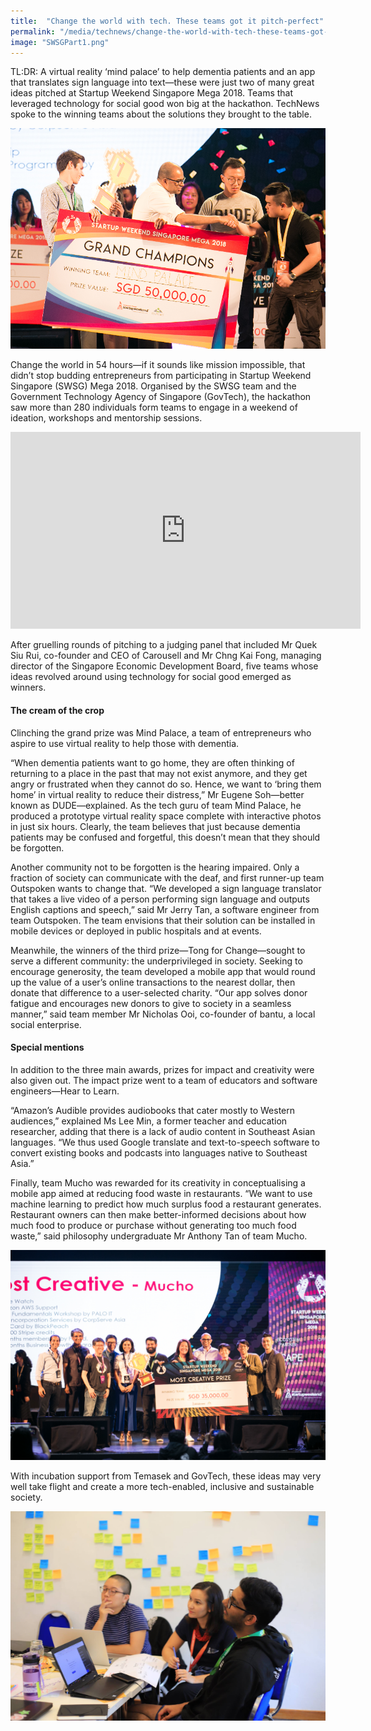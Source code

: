 ```yaml
---
title:  "Change the world with tech. These teams got it pitch-perfect"
permalink: "/media/technews/change-the-world-with-tech-these-teams-got-it-pitch-perfect"
image: "SWSGPart1.png"
---
```

TL:DR: A virtual reality ‘mind palace’ to help dementia patients and an app that translates sign language into text—these were just two of many great ideas pitched at Startup Weekend Singapore Mega 2018. Teams that leveraged technology for social good won big at the hackathon. TechNews spoke to the winning teams about the solutions they brought to the table. 
 
 ![Change the world with tech? These teams got it pitch-perfect](/images/technews/SWSGPart1.png)
 
Change the world in 54 hours—if it sounds like mission impossible, that didn’t stop budding entrepreneurs from participating in Startup Weekend Singapore (SWSG) Mega 2018. Organised by the SWSG team and the Government Technology Agency of Singapore (GovTech), the hackathon saw more than 280 individuals form teams to engage in a weekend of ideation, workshops and mentorship sessions.

<div class="bp-youtube">
 <iframe width="560" height="315" src="https://www.youtube.com/embed/_BUAGtL-C5w" frameborder="0" allow="autoplay; encrypted-media" allowfullscreen></iframe>
</div>

After gruelling rounds of pitching to a judging panel that included Mr Quek Siu Rui, co-founder and CEO of Carousell and Mr Chng Kai Fong, managing director of the Singapore Economic Development Board, five teams whose ideas revolved around using technology for social good emerged as winners.

#### **The cream of the crop**

Clinching the grand prize was Mind Palace, a team of entrepreneurs who aspire to use virtual reality to help those with dementia.

“When dementia patients want to go home, they are often thinking of returning to a place in the past that may not exist anymore, and they get angry or frustrated when they cannot do so. Hence, we want to ‘bring them home’ in virtual reality to reduce their distress,” Mr Eugene Soh—better known as DUDE—explained. As the tech guru of team Mind Palace, he produced a prototype virtual reality space complete with interactive photos in just six hours. Clearly, the team believes that just because dementia patients may be confused and forgetful, this doesn’t mean that they should be forgotten.

Another community not to be forgotten is the hearing impaired. Only a fraction of society can communicate with the deaf, and first runner-up team Outspoken wants to change that. “We developed a sign language translator that takes a live video of a person performing sign language and outputs English captions and speech,” said Mr Jerry Tan, a software engineer from team Outspoken. The team envisions that their solution can be installed in mobile devices or deployed in public hospitals and at events.

Meanwhile, the winners of the third prize—Tong for Change—sought to serve a different community: the underprivileged in society. Seeking to encourage generosity, the team developed a mobile app that would round up the value of a user’s online transactions to the nearest dollar, then donate that difference to a user-selected charity. “Our app solves donor fatigue and encourages new donors to give to society in a seamless manner,” said team member Mr Nicholas Ooi, co-founder of bantu, a local social enterprise. 

#### **Special mentions**

In addition to the three main awards, prizes for impact and creativity were also given out. The impact prize went to a team of educators and software engineers—Hear to Learn. 

“Amazon’s Audible provides audiobooks that cater mostly to Western audiences,” explained Ms Lee Min, a former teacher and education researcher, adding that there is a lack of audio content in Southeast Asian languages. “We thus used Google translate and text-to-speech software to convert existing books and podcasts into languages native to Southeast Asia.”

Finally, team Mucho was rewarded for its creativity in conceptualising a mobile app aimed at reducing food waste in restaurants. “We want to use machine learning to predict how much surplus food a restaurant generates. Restaurant owners can then make better-informed decisions about how much food to produce or purchase without generating too much food waste,” said philosophy undergraduate Mr Anthony Tan of team Mucho.

 ![Change the world with tech? These teams got it pitch-perfect](/images/technews/SWSGPart2.png)
 
With incubation support from Temasek and GovTech, these ideas may very well take flight and create a more tech-enabled, inclusive and sustainable society. 

 ![Change the world with tech? These teams got it pitch-perfect](/images/technews/SWSGPart3.png)
